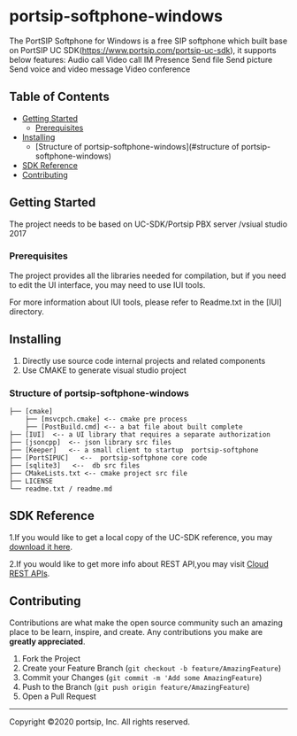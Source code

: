 # portsip-softphone-windows

The PortSIP Softphone for Windows is a free SIP softphone which built base on PortSIP UC SDK(https://www.portsip.com/portsip-uc-sdk), it supports below features:
Audio call
Video call
IM
Presence
Send file
Send picture
Send voice and video message
Video conference


## Table of Contents

- [Getting Started](#getting-started)   
  - [Prerequisites](#prerequisites)   
- [Installing](#installing)   
  - [Structure of portsip-softphone-windows](#structure of portsip-softphone-windows)     
- [SDK Reference](#sdk-reference)   
- [Contributing](#contributing)
  

## Getting Started

The project needs to be based on UC-SDK/Portsip PBX server /vsiual studio 2017

### Prerequisites
The project provides all the libraries needed for compilation, but if you need to edit the UI interface, you may need to use IUI tools.

For more information about IUI tools, please refer to Readme.txt in the [IUI] directory.

## Installing

1. Directly use source code internal projects and related components
2. Use CMAKE to generate visual studio project

### Structure of portsip-softphone-windows

```
├── [cmake]
	├── [msvcpch.cmake] <-- cmake pre process
	├── [PostBuild.cmd] <-- a bat file about built complete
├── [IUI]  <-- a UI library that requires a separate authorization
├── [jsoncpp]  <-- json library src files
├── [Keeper]   <-- a small client to startup  portsip-softphone
├── [PortSIPUC]   <--  portsip-softphone core code 
├── [sqlite3]   <--  db src files 
├── CMakeLists.txt <-- cmake project src file
├── LICENSE
└── readme.txt / readme.md
```


## SDK Reference

1.If you would like to get a local copy of the UC-SDK reference, you may [download it here](https://github.com/portsip/portsip-uc-sdk-sample-win.git).

2.If you would like to get more info about REST API,you may visit [Cloud REST APIs](http://www.portsip.cn/pbx-rest-api/v12.2/overview.html).


## Contributing

Contributions are what make the open source community such an amazing place to be learn, inspire, and create. Any contributions you make are **greatly appreciated**.

1. Fork the Project
2. Create your Feature Branch (`git checkout -b feature/AmazingFeature`)
3. Commit your Changes (`git commit -m 'Add some AmazingFeature`)
4. Push to the Branch (`git push origin feature/AmazingFeature`)
5. Open a Pull Request

---

Copyright ©2020 portsip, Inc. All rights reserved.
